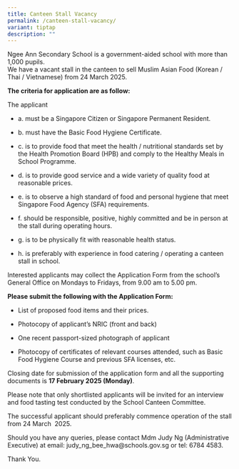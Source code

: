 ```yaml
---
title: Canteen Stall Vacancy
permalink: /canteen-stall-vacancy/
variant: tiptap
description: ""
---
```

<p>Ngee Ann Secondary School is a government-aided school with more than
1,000 pupils.
<br>We have a vacant stall in the canteen to sell Muslim Asian Food (Korean
/ Thai / Vietnamese) from 24 March 2025.</p>
<p><strong>The criteria for application are as follow:</strong>
</p>
<p>The applicant</p>
<ul data-tight="true" class="tight">
<li>
<p>a. must be a Singapore Citizen or Singapore Permanent Resident.</p>
</li>
<li>
<p>b. must have the Basic Food Hygiene Certificate.</p>
</li>
<li>
<p>c. is to provide food that meet the health / nutritional standards set
by the Health Promotion Board (HPB) and comply to the Healthy Meals in
School Programme.</p>
</li>
<li>
<p>d. is to provide good service and a wide variety of quality food at reasonable
prices.</p>
</li>
<li>
<p>e. is to observe a high standard of food and personal hygiene that meet
Singapore Food Agency (SFA) requirements.</p>
</li>
<li>
<p>f. should be responsible, positive, highly committed and be in person
at the stall during operating hours.</p>
</li>
<li>
<p>g. is to be physically fit with reasonable health status.&nbsp;&nbsp;</p>
</li>
<li>
<p>h. is preferably with experience in food catering / operating a canteen
stall in school.</p>
</li>
</ul>
<p>Interested applicants may collect the Application Form from the school’s
General Office on Mondays to Fridays, from 9.00 am to 5.00 pm.</p>
<p><strong>Please submit the following with the Application Form:</strong>
</p>
<ul data-tight="true" class="tight">
<li>
<p>List of proposed food items and their prices.</p>
</li>
<li>
<p>Photocopy of applicant’s NRIC (front and back)</p>
</li>
<li>
<p>One recent passport-sized photograph of applicant</p>
</li>
<li>
<p>Photocopy of certificates of relevant courses attended, such as Basic
Food Hygiene Course and previous SFA licenses, etc.</p>
</li>
</ul>
<p>Closing date for submission of the application form and all the supporting
documents is <strong>17 February 2025 (Monday)</strong>.</p>
<p>Please note that only shortlisted applicants will be invited for an interview
and food tasting test conducted by the School Canteen Committee.</p>
<p>The successful applicant should preferably commence operation of the stall
from 24 March &nbsp;2025.</p>
<p>Should you have any queries, please contact Mdm Judy Ng (Administrative
Executive) at email: <a rel="noopener noreferrer nofollow" target="_blank">judy_ng_bee_hwa@schools.gov.sg</a> or
tel: 6784 4583.</p>
<p>Thank You.</p>